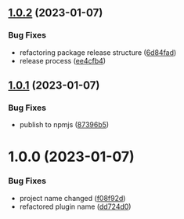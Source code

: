 ## [1.0.2](https://github.com/patoi/tw-zen-plugin/compare/v1.0.1...v1.0.2) (2023-01-07)


### Bug Fixes

* refactoring package release structure ([6d84fad](https://github.com/patoi/tw-zen-plugin/commit/6d84fadc40ed0bfaf3f05c727f6f652b3f7e7e33))
* release process ([ee4cfb4](https://github.com/patoi/tw-zen-plugin/commit/ee4cfb4bedeb81124987f2080c4770d50e070035))

## [1.0.1](https://github.com/patoi/tw-zen-plugin/compare/v1.0.0...v1.0.1) (2023-01-07)


### Bug Fixes

* publish to npmjs ([87396b5](https://github.com/patoi/tw-zen-plugin/commit/87396b5903f664008fdb6f7bf62328dce6771acf))

# 1.0.0 (2023-01-07)


### Bug Fixes

* project name changed ([f08f92d](https://github.com/patoi/tw-zen-plugin/commit/f08f92d35175e458e4753e1694fa480f49ac479a))
* refactored plugin name ([dd724d0](https://github.com/patoi/tw-zen-plugin/commit/dd724d0fa66484a34a35d5f0972068e9d13ec1dd))
